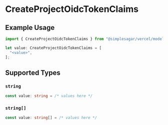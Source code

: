 # CreateProjectOidcTokenClaims

## Example Usage

```typescript
import { CreateProjectOidcTokenClaims } from "@simplesagar/vercel/models/createprojectop.js";

let value: CreateProjectOidcTokenClaims = [
  "<value>",
];
```

## Supported Types

### `string`

```typescript
const value: string = /* values here */
```

### `string[]`

```typescript
const value: string[] = /* values here */
```

